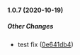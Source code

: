 #### 1.0.7 (2020-10-19)

##### Other Changes

*  test fix ([0e641db4](https://github.com/souless94/recipe-app-api/commit/0e641db4ed83599a3fad0642b85380d53293c40f))

